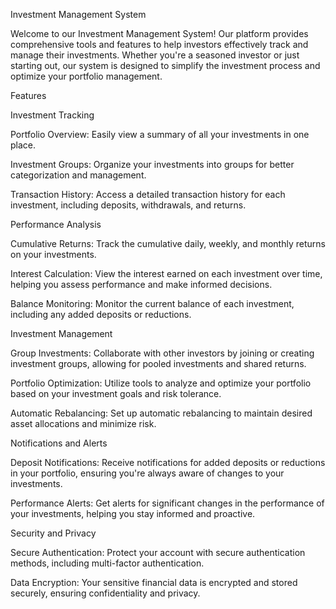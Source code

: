 Investment Management System


Welcome to our Investment Management System! Our platform provides comprehensive tools and features to help investors effectively track and manage their investments. Whether you're a seasoned investor or just starting out, our system is designed to simplify the investment process and optimize your portfolio management.

Features

Investment Tracking


Portfolio Overview: Easily view a summary of all your investments in one place.


Investment Groups: Organize your investments into groups for better categorization and management.


Transaction History: Access a detailed transaction history for each investment, including deposits, withdrawals, and returns.


Performance Analysis

Cumulative Returns: Track the cumulative daily, weekly, and monthly returns on your investments.

Interest Calculation: View the interest earned on each investment over time, helping you assess performance and make informed decisions.

Balance Monitoring: Monitor the current balance of each investment, including any added deposits or reductions.

Investment Management

Group Investments: Collaborate with other investors by joining or creating investment groups, allowing for pooled investments and shared returns.

Portfolio Optimization: Utilize tools to analyze and optimize your portfolio based on your investment goals and risk tolerance.

Automatic Rebalancing: Set up automatic rebalancing to maintain desired asset allocations and minimize risk.

Notifications and Alerts

Deposit Notifications: Receive notifications for added deposits or reductions in your portfolio, ensuring you're always aware of changes to your investments.

Performance Alerts: Get alerts for significant changes in the performance of your investments, helping you stay informed and proactive.

Security and Privacy

Secure Authentication: Protect your account with secure authentication methods, including multi-factor authentication.

Data Encryption: Your sensitive financial data is encrypted and stored securely, ensuring confidentiality and privacy.
